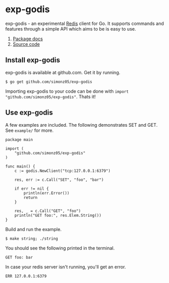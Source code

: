 # exp-godis

exp-godis - an experimental [Redis](http://redis.io) client
for Go. It supports commands and features through a simple
API which aims to be is easy to use.

1. [Package docs](http://gopkgdoc.appspot.com/pkg/github.com/simonz05/exp-godis)
2. [Source code](https://github.com/simonz05/exp-godis)

## Install exp-godis

exp-godis is available at github.com. Get it by running.

    $ go get github.com/simonz05/exp-godis

Importing exp-godis to your code can be done with `import
"github.com/simonz05/exp-godis"`. Thats it!

## Use exp-godis

A few examples are included. The following demonstrates SET
and GET. See `example/` for more.

    package main

    import (
        "github.com/simonz05/exp-godis"
    )

    func main() {
        c := godis.NewClient("tcp:127.0.0.1:6379")

        res, err := c.Call("SET", "foo", "bar")

        if err != nil {
            println(err.Error())
            return
        }

        res, _ = c.Call("GET", "foo")
        println("GET foo:", res.Elem.String())
    }

Build and run the example. 

    $ make string; ./string

You should see the following printed in the terminal.

    GET foo: bar 

In case your redis server isn't running, you'll get an
error.

    ERR 127.0.0.1:6379
